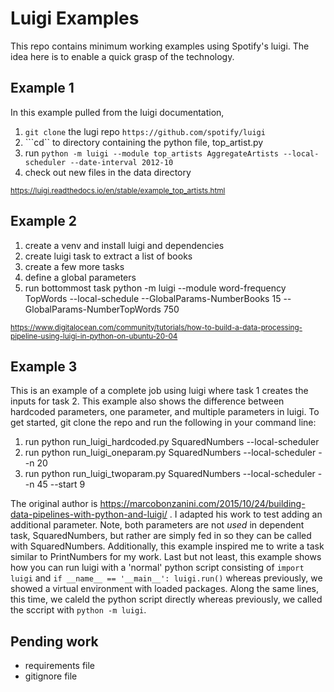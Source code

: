 # Luigi Examples

This repo contains minimum working examples using Spotify's luigi. The idea here is to enable a quick grasp of the technology. 

## Example 1 

In this example pulled from the luigi documentation,

1. ```git clone``` the lugi repo ```https://github.com/spotify/luigi```
2. ```cd`` to directory containing the python file, top_artist.py
3. run ```python -m luigi --module top_artists AggregateArtists --local-scheduler --date-interval 2012-10```
4. check out new files in the data directory 

<sub> https://luigi.readthedocs.io/en/stable/example_top_artists.html </sub>

## Example 2 

1. create a venv and install luigi and dependencies 
2. create luigi task to extract a list of books 
3. create a few more tasks 
4. define a global parameters 
5. run bottommost task python -m luigi --module word-frequency TopWords --local-schedule --GlobalParams-NumberBooks 15 --GlobalParams-NumberTopWords 750

<sub> https://www.digitalocean.com/community/tutorials/how-to-build-a-data-processing-pipeline-using-luigi-in-python-on-ubuntu-20-04 </sub>

## Example 3

This is an example of a complete job using luigi where task 1 creates the inputs for task 2. This example also shows the difference between hardcoded parameters, one parameter, and multiple parameters in luigi. To get started, git clone the repo and run the following in your command line: 

1. run python run_luigi_hardcoded.py SquaredNumbers --local-scheduler
2. run python run_luigi_oneparam.py SquaredNumbers --local-scheduler --n 20
3. run python run_luigi_twoparam.py SquaredNumbers --local-scheduler --n 45 --start 9

The original author is https://marcobonzanini.com/2015/10/24/building-data-pipelines-with-python-and-luigi/ . I adapted his work to test adding an additional parameter. Note, both parameters are not _used_ in dependent task, SquaredNumbers, but rather are simply fed in so they can be called with SquaredNumbers. Additionally, this example inspired me to write a task similar to PrintNumbers for my work. Last but not least, this example shows how you can run luigi with a 'normal' python script consisting of ```import luigi``` and ```if __name__ == '__main__': luigi.run()``` whereas previously, we showed a virtual environment with loaded packages. Along the same lines, this time, we caleld the python script directly whereas previously, we called the sccript with ```python -m luigi```.

## Pending work

* requirements file 
* gitignore file 
